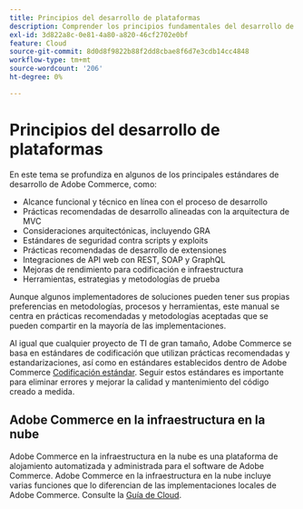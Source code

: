```yaml
---
title: Principios del desarrollo de plataformas
description: Comprender los principios fundamentales del desarrollo de plataformas al trabajar con Adobe Commerce.
exl-id: 3d822a8c-0e81-4a80-a820-46cf2702e0bf
feature: Cloud
source-git-commit: 8d0d8f9822b88f2dd8cbae8f6d7e3cdb14cc4848
workflow-type: tm+mt
source-wordcount: '206'
ht-degree: 0%

---
```



# Principios del desarrollo de plataformas

En este tema se profundiza en algunos de los principales estándares de desarrollo de Adobe Commerce, como:

- Alcance funcional y técnico en línea con el proceso de desarrollo
- Prácticas recomendadas de desarrollo alineadas con la arquitectura de MVC
- Consideraciones arquitectónicas, incluyendo GRA
- Estándares de seguridad contra scripts y exploits
- Prácticas recomendadas de desarrollo de extensiones
- Integraciones de API web con REST, SOAP y GraphQL
- Mejoras de rendimiento para codificación e infraestructura
- Herramientas, estrategias y metodologías de prueba

Aunque algunos implementadores de soluciones pueden tener sus propias preferencias en metodologías, procesos y herramientas, este manual se centra en prácticas recomendadas y metodologías aceptadas que se pueden compartir en la mayoría de las implementaciones.

Al igual que cualquier proyecto de TI de gran tamaño, Adobe Commerce se basa en estándares de codificación que utilizan prácticas recomendadas y estandarizaciones, así como en estándares establecidos dentro de Adobe Commerce [Codificación estándar](https://developer.adobe.com/commerce/php/coding-standards/). Seguir estos estándares es importante para eliminar errores y mejorar la calidad y mantenimiento del código creado a medida.

## Adobe Commerce en la infraestructura en la nube

Adobe Commerce en la infraestructura en la nube es una plataforma de alojamiento automatizada y administrada para el software de Adobe Commerce. Adobe Commerce en la infraestructura en la nube incluye varias funciones que lo diferencian de las implementaciones locales de Adobe Commerce. Consulte la [Guía de Cloud](https://experienceleague.adobe.com/docs/commerce-cloud-service/user-guide/overview.html).
